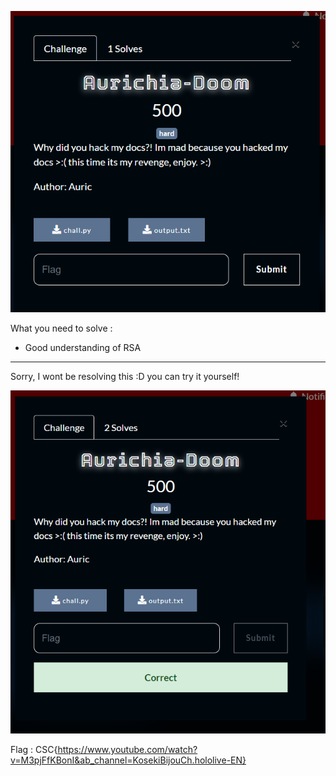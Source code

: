 ![alt text](image.png)

What you need to solve :
- Good understanding of RSA

---

Sorry, I wont be resolving this :D you can try it yourself!

![alt text](image-1.png)

Flag : CSC{https://www.youtube.com/watch?v=M3pjFfKBonI&ab_channel=KosekiBijouCh.hololive-EN}